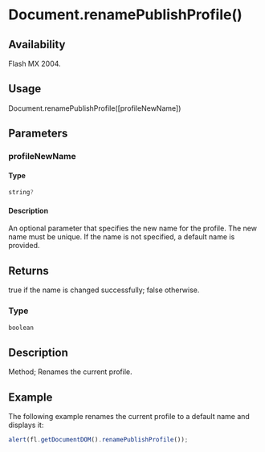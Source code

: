 # Document.renamePublishProfile()

## Availability

Flash MX 2004.

## Usage

Document.renamePublishProfile([profileNewName])

## Parameters

### **profileNewName**

#### Type

```typescript
string?
```

#### Description

An optional parameter that specifies the new name for the profile. The new name must be unique. If the name is not specified, a default name is provided.

## Returns

true if the name is changed successfully; false otherwise.

### Type

```typescript
boolean
```

## Description

Method; Renames the current profile.

## Example

The following example renames the current profile to a default name and displays it:

```javascript
alert(fl.getDocumentDOM().renamePublishProfile());
```
